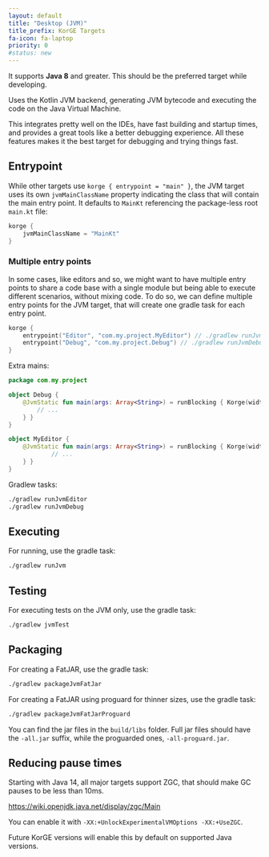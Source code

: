 ```yaml
---
layout: default
title: "Desktop (JVM)"
title_prefix: KorGE Targets
fa-icon: fa-laptop
priority: 0
#status: new
---
```


It supports **Java 8** and greater. This should be the preferred target while developing.

Uses the Kotlin JVM backend, generating JVM bytecode and executing the code
on the Java Virtual Machine.

This integrates pretty well on the IDEs, have fast building and startup times,
and provides a great tools like a better debugging experience. All these features
makes it the best target for debugging and trying things fast.



## Entrypoint

While other targets use `korge { entrypoint = "main" }`, the JVM target
uses its own `jvmMainClassName` property indicating the class
that will contain the main entry point.
It defaults to `MainKt` referencing the package-less root `main.kt` file:

<!-- @TODO: https://github.com/korlibs/korge-plugins/issues/9 -->

```kotlin
korge {
	jvmMainClassName = "MainKt"
}
```

### Multiple entry points

In some cases, like editors and so, we might want to have multiple entry points to share a code base with a single module
but being able to execute different scenarios, without mixing code. To do so, we can define multiple entry points for the JVM
target, that will create one gradle task for each entry point.

```kotlin
korge {
    entrypoint("Editor", "com.my.project.MyEditor") // ./gradlew runJvmEditor
	entrypoint("Debug", "com.my.project.Debug") // ./gradlew runJvmDebug
}
```

Extra mains:

```kotlin
package com.my.project

object Debug {
    @JvmStatic fun main(args: Array<String>) = runBlocking { Korge(width = 512, height = 512, bgcolor = Colors["#2b2b2b"]) {
		// ...
    } }
}

object MyEditor {
	@JvmStatic fun main(args: Array<String>) = runBlocking { Korge(width = 512, height = 512, bgcolor = Colors["#2b2b2b"]) {
			// ...
    } }
}
```

Gradlew tasks:

```bash
./gradlew runJvmEditor
./gradlew runJvmDebug
```
## Executing

For running, use the gradle task:

```bash
./gradlew runJvm
```

## Testing

For executing tests on the JVM only, use the gradle task:

```bash
./gradlew jvmTest
```

## Packaging

For creating a FatJAR, use the gradle task:

```bash
./gradlew packageJvmFatJar
```

For creating a FatJAR using proguard for thinner sizes, use the gradle task:

```bash
./gradlew packageJvmFatJarProguard
```

You can find the jar files in the `build/libs` folder.
Full jar files should have the `-all.jar` suffix,
while the proguarded ones, `-all-proguard.jar`.

## Reducing pause times

Starting with Java 14, all major targets support ZGC, that should
make GC pauses to be less than 10ms.

<https://wiki.openjdk.java.net/display/zgc/Main>

You can enable it with `-XX:+UnlockExperimentalVMOptions -XX:+UseZGC`.

<!-- TODO -->

Future KorGE versions will enable this by default on supported Java versions.
